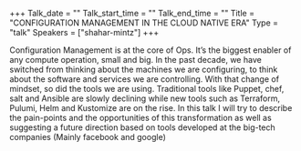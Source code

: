 +++
Talk_date = ""
Talk_start_time = ""
Talk_end_time = ""
Title = "CONFIGURATION MANAGEMENT IN THE CLOUD NATIVE ERA"
Type = "talk"
Speakers = ["shahar-mintz"]
+++

Configuration Management is at the core of Ops. It’s the biggest enabler of any compute operation, small and big. In the past decade, we have switched from thinking about the machines we are configuring, to think about the software and services we are controlling. With that change of mindset, so did the tools we are using. Traditional tools like Puppet, chef, salt and Ansible are slowly declining while new tools such as Terraform, Pulumi, Helm and Kustomize are on the rise. In this talk I will try to describe the pain-points and the opportunities of this transformation as well as suggesting a future direction based on tools developed at the big-tech companies (Mainly facebook and google)